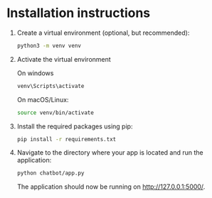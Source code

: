 # Installation instructions

1. Create a virtual environment (optional, but recommended):
   ```bash
   python3 -m venv venv

2. Activate the virtual environment

   On windows
   ```bash
   venv\Scripts\activate
   ```
   On macOS/Linux:
   ```bash
   source venv/bin/activate
    ```

3. Install the required packages using pip:
   ```bash
   pip install -r requirements.txt
   ```

4. Navigate to the directory where your app is located and run the application:
   
   ```bash
   python chatbot/app.py
   ```
   The application should now be running on http://127.0.0.1:5000/.
